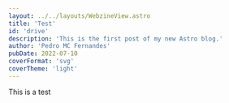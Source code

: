 ```yaml
---
layout: ../../layouts/WebzineView.astro
title: 'Test'
id: 'drive'
description: 'This is the first post of my new Astro blog.'
author: 'Pedro MC Fernandes'
pubDate: 2022-07-10
coverFormat: 'svg'
coverTheme: 'light'
---
```

This is a test